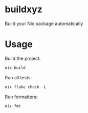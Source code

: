 # buildxyz
Build your Nix package automatically


# Usage

Build the project:

``` nix
nix build
```

Run all tests:

``` nix
nix flake check -L
```

Run formatters:

``` nix
nix fmt
```
